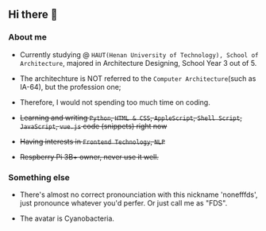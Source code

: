 ## Hi there 👋

### About me

- Currently studying @ `HAUT(Henan University of Technology), School of Architecture`, majored in Architecture Designing, School Year 3 out of 5.
- The architechture is NOT referred to the `Computer Architecture`(such as IA-64), but the profession one;
- Therefore, I would not spending too much time on coding.

- ~~Learning and writing `Python`, `HTML & CSS`, `AppleScript`, `Shell Script`, `JavaScript`, `vue.js` code (snippets) right now~~

- ~~Having interests in `Frontend Technology`, `NLP`~~

- ~~Respberry Pi 3B+ owner, never use it well.~~

### Something else

- There's almost no correct pronounciation with this nickname 'nonefffds', just pronounce whatever you'd perfer. Or just call me as "FDS".

- The avatar is Cyanobacteria.
